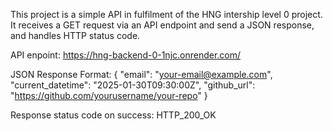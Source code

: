 This project is a simple API in fulfilment of the HNG intership level 0 project.
It receives a GET request via an API endpoint and send a JSON response, and handles HTTP status code.

API enpoint:
https://hng-backend-0-1njc.onrender.com/

JSON Response Format:
{
  "email": "your-email@example.com",
  "current_datetime": "2025-01-30T09:30:00Z",
  "github_url": "<https://github.com/yourusername/your-repo>"
}

Response status code on success:
HTTP_200_OK


